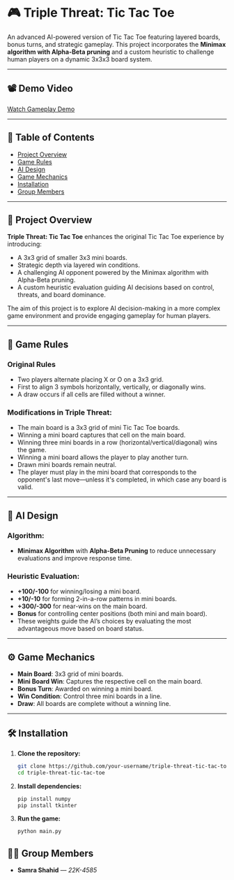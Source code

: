 # 🎮 Triple Threat: Tic Tac Toe

An advanced AI-powered version of Tic Tac Toe featuring layered boards, bonus turns, and strategic gameplay. This project incorporates the **Minimax algorithm with Alpha-Beta pruning** and a custom heuristic to challenge human players on a dynamic 3x3x3 board system.

---

## 📽️ Demo Video

[Watch Gameplay Demo](https://github.com/samraify/triple-threat-ai/raw/refs/heads/main/k224585%20ai%20demo%20video.mp4)

---

## 📌 Table of Contents

- [Project Overview](#project-overview)
- [Game Rules](#game-rules)
- [AI Design](#ai-design)
- [Game Mechanics](#game-mechanics)
- [Installation](#installation)
- [Group Members](#-group-members)

---

## 🚀 Project Overview

**Triple Threat: Tic Tac Toe** enhances the original Tic Tac Toe experience by introducing:
- A 3x3 grid of smaller 3x3 mini boards.
- Strategic depth via layered win conditions.
- A challenging AI opponent powered by the Minimax algorithm with Alpha-Beta pruning.
- A custom heuristic evaluation guiding AI decisions based on control, threats, and board dominance.

The aim of this project is to explore AI decision-making in a more complex game environment and provide engaging gameplay for human players.

---

## 🎯 Game Rules

### Original Rules
- Two players alternate placing X or O on a 3x3 grid.
- First to align 3 symbols horizontally, vertically, or diagonally wins.
- A draw occurs if all cells are filled without a winner.

### Modifications in Triple Threat:
- The main board is a 3x3 grid of mini Tic Tac Toe boards.
- Winning a mini board captures that cell on the main board.
- Winning three mini boards in a row (horizontal/vertical/diagonal) wins the game.
- Winning a mini board allows the player to play another turn.
- Drawn mini boards remain neutral.
- The player must play in the mini board that corresponds to the opponent's last move—unless it's completed, in which case any board is valid.

---

## 🧠 AI Design

### Algorithm:
- **Minimax Algorithm** with **Alpha-Beta Pruning** to reduce unnecessary evaluations and improve response time.

### Heuristic Evaluation:
- **+100/-100** for winning/losing a mini board.
- **+10/-10** for forming 2-in-a-row patterns in mini boards.
- **+300/-300** for near-wins on the main board.
- **Bonus** for controlling center positions (both mini and main board).
- These weights guide the AI’s choices by evaluating the most advantageous move based on board status.

---

## ⚙️ Game Mechanics

- **Main Board**: 3x3 grid of mini boards.
- **Mini Board Win**: Captures the respective cell on the main board.
- **Bonus Turn**: Awarded on winning a mini board.
- **Win Condition**: Control three mini boards in a line.
- **Draw**: All boards are complete without a winning line.

---

## 🛠️ Installation

1. **Clone the repository:**
   ```bash
   git clone https://github.com/your-username/triple-threat-tic-tac-toe.git
   cd triple-threat-tic-tac-toe

2. **Install dependencies:**
   ```bash
   pip install numpy
   pip install tkinter

3. **Run the game:**
   ```bash
   python main.py


## 🧑‍💻 Group Members

- **Samra Shahid** — *22K-4585*

